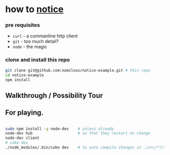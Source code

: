 how to [notice](https://github.com/nomilous/notice)
=============

### pre requisites

* `curl` - a commanline http client
* `git`  - too much detail? 
* `node` - the magic 

### clone and install this repo

```bash
git clone git@github.com:nomilous/notice-example.git # this repo
cd notice-example
npm install
```

Walkthrough / Possibility Tour
------------------------------







For playing.
------------

```bash

sudo npm install -g node-dev    # unless already
node-dev hub                    # so that they restart on change
node-dev client
# cake dev
./node_modules/.bin/cake dev    # to auto compile changes in ./src/**/*

```
